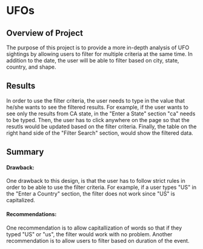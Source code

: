# UFOs
## Overview of Project
The purpose of this project is to provide a more in-depth analysis of UFO sightings by allowing users to filter for multiple criteria at the same time. In addition to the date, the user will be able to filter based on city, state, country, and shape.
## Results
In order to use the filter criteria, the user needs to type in the value that he/she wants to see the filtered results. For example, if the user wants to see only the results from CA state, in the "Enter a State" section "ca" needs to be typed. Then, the user has to click anywhere on the page so that the resutls would be updated based on the filter criteria. Finally, the table on the right hand side of the "Filter Search" section, would show the filtered data.  

## Summary

#### Drawback:
One drawback to this design, is that the user has to follow strict rules in order to be able to use the filter criteria. For example, if a user types "US" in the "Enter a Country" section, the filter does not work since "US" is capitalized. 
#### Recommendations:
One recommendation is to allow capitallization of words so that if they typed "US" or "us", the filter would work with no problem. Another recommendation is to allow users to filter based on duration of the event. 
